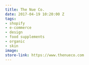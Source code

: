 ```yaml
---
title: The Nue Co.
date: 2017-04-19 10:20:00 Z
tags:
- shopify
- e-commerce
- design
- food supplements
- organic
- skin
image: 
store-link: https://www.thenueco.com
---
```


